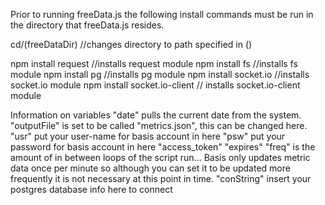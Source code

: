 

Prior to running freeData.js the following install commands must be run in the directory that freeData.js resides.

cd/(freeDataDir) //changes directory to path specified in ()

npm install request //installs request module
npm install fs //installs fs module
npm install pg //installs pg module
npm install socket.io //installs socket.io module
npm install socket.io-client // installs socket.io-client module

Information on variables
"date" pulls the current date from the system.
"outputFile" is set to be called "metrics.json", this can be changed here.
"usr" put your user-name for basis account in here
"psw" put your password for basis account in here
"access_token"
"expires"
"freq" is the amount of in between loops of the script run... Basis only updates metric data once per minute so although you can set it to be updated more frequently it is not necessary at this point in time.
"conString" insert your postgres database info here to connect
